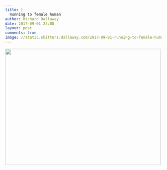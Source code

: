 ```yaml
---
title: |
  Running to female human
author: Richard Dallaway
date: 2017-09-01 22:08
layout: post
comments: true
image: //static.skitters.dallaway.com/2017-09-01-running-to-female-human-thumb-1-FullSizeRender.jpg
---
```


<div>
        <a href="//static.skitters.dallaway.com/2017-09-01-running-to-female-human-fullsize-1-FullSizeRender.jpg">
          <img src="//static.skitters.dallaway.com/2017-09-01-running-to-female-human-thumb-1-FullSizeRender.jpg" width="500" height="375"/>
        </a>
      </div>


  
      